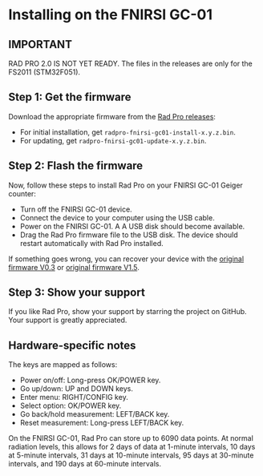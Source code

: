 # Installing on the FNIRSI GC-01

## IMPORTANT

RAD PRO 2.0 IS NOT YET READY. The files in the releases are only for the FS2011 (STM32F051).

## Step 1: Get the firmware

Download the appropriate firmware from the [Rad Pro releases](https://github.com/Gissio/radpro/releases):
  * For initial installation, get `radpro-fnirsi-gc01-install-x.y.z.bin`.
  * For updating, get `radpro-fnirsi-gc01-update-x.y.z.bin`.

## Step 2: Flash the firmware

Now, follow these steps to install Rad Pro on your FNIRSI GC-01 Geiger counter:

* Turn off the FNIRSI GC-01 device.
* Connect the device to your computer using the USB cable.
* Power on the FNIRSI GC-01. A A USB disk should become available.
* Drag the Rad Pro firmware file to the USB disk. The device should restart automatically with Rad Pro installed.

If something goes wrong, you can recover your device with the [original firmware V0.3](devices/FNIRSI%20GC-01/FNIRSI%20GC-01%20V0.3.zip) or [original firmware V1.5](devices/FNIRSI%20GC-01/FNIRSI%20GC-01%20V1.5.bin).

## Step 3: Show your support

If you like Rad Pro, show your support by starring the project on GitHub. Your support is greatly appreciated.

## Hardware-specific notes

The keys are mapped as follows:

  * Power on/off: Long-press OK/POWER key.
  * Go up/down: UP and DOWN keys.
  * Enter menu: RIGHT/CONFIG key.
  * Select option: OK/POWER key.
  * Go back/hold measurement: LEFT/BACK key.
  * Reset measurement: Long-press LEFT/BACK key.

On the FNIRSI GC-01, Rad Pro can store up to 6090 data points. At normal radiation levels, this allows for 2 days of data at 1-minute intervals, 10 days at 5-minute intervals, 31 days at 10-minute intervals, 95 days at 30-minute intervals, and 190 days at 60-minute intervals.
